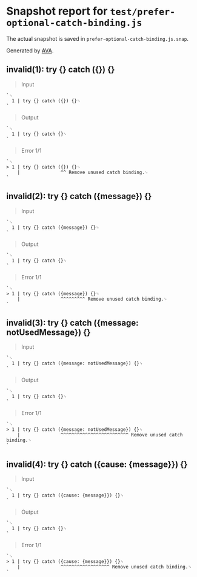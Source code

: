 # Snapshot report for `test/prefer-optional-catch-binding.js`

The actual snapshot is saved in `prefer-optional-catch-binding.js.snap`.

Generated by [AVA](https://avajs.dev).

## invalid(1): try {} catch ({}) {}

> Input

    `␊
      1 | try {} catch ({}) {}␊
    `

> Output

    `␊
      1 | try {} catch {}␊
    `

> Error 1/1

    `␊
    > 1 | try {} catch ({}) {}␊
        |               ^^ Remove unused catch binding.␊
    `

## invalid(2): try {} catch ({message}) {}

> Input

    `␊
      1 | try {} catch ({message}) {}␊
    `

> Output

    `␊
      1 | try {} catch {}␊
    `

> Error 1/1

    `␊
    > 1 | try {} catch ({message}) {}␊
        |               ^^^^^^^^^ Remove unused catch binding.␊
    `

## invalid(3): try {} catch ({message: notUsedMessage}) {}

> Input

    `␊
      1 | try {} catch ({message: notUsedMessage}) {}␊
    `

> Output

    `␊
      1 | try {} catch {}␊
    `

> Error 1/1

    `␊
    > 1 | try {} catch ({message: notUsedMessage}) {}␊
        |               ^^^^^^^^^^^^^^^^^^^^^^^^^ Remove unused catch binding.␊
    `

## invalid(4): try {} catch ({cause: {message}}) {}

> Input

    `␊
      1 | try {} catch ({cause: {message}}) {}␊
    `

> Output

    `␊
      1 | try {} catch {}␊
    `

> Error 1/1

    `␊
    > 1 | try {} catch ({cause: {message}}) {}␊
        |               ^^^^^^^^^^^^^^^^^^ Remove unused catch binding.␊
    `

